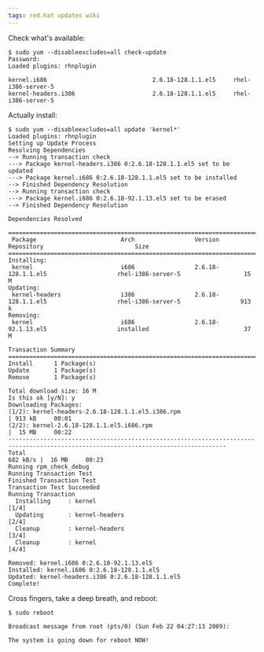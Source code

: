 ```yaml
---
tags: red.hat updates wiki
---
```


Check what's available:

    $ sudo yum --disableexcludes=all check-update
    Password:
    Loaded plugins: rhnplugin

    kernel.i686                              2.6.18-128.1.1.el5     rhel-i386-server-5
    kernel-headers.i386                      2.6.18-128.1.1.el5     rhel-i386-server-5

Actually install:

    $ sudo yum --disableexcludes=all update 'kernel*'
    Loaded plugins: rhnplugin
    Setting up Update Process
    Resolving Dependencies
    --> Running transaction check
    ---> Package kernel-headers.i386 0:2.6.18-128.1.1.el5 set to be updated
    ---> Package kernel.i686 0:2.6.18-128.1.1.el5 set to be installed
    --> Finished Dependency Resolution
    --> Running transaction check
    ---> Package kernel.i686 0:2.6.18-92.1.13.el5 set to be erased
    --> Finished Dependency Resolution

    Dependencies Resolved

    ====================================================================================================================================
     Package                        Arch                 Version                               Repository                          Size
    ====================================================================================================================================
    Installing:
     kernel                         i686                 2.6.18-128.1.1.el5                    rhel-i386-server-5                  15 M
    Updating:
     kernel-headers                 i386                 2.6.18-128.1.1.el5                    rhel-i386-server-5                 913 k
    Removing:
     kernel                         i686                 2.6.18-92.1.13.el5                    installed                           37 M

    Transaction Summary
    ====================================================================================================================================
    Install      1 Package(s)
    Update       1 Package(s)
    Remove       1 Package(s)

    Total download size: 16 M
    Is this ok [y/N]: y
    Downloading Packages:
    (1/2): kernel-headers-2.6.18-128.1.1.el5.i386.rpm                                                            | 913 kB     00:01
    (2/2): kernel-2.6.18-128.1.1.el5.i686.rpm                                                                    |  15 MB     00:22
    ------------------------------------------------------------------------------------------------------------------------------------
    Total                                                                                               682 kB/s |  16 MB     00:23
    Running rpm_check_debug
    Running Transaction Test
    Finished Transaction Test
    Transaction Test Succeeded
    Running Transaction
      Installing     : kernel                                            [1/4]
      Updating       : kernel-headers                                    [2/4]
      Cleanup        : kernel-headers                                    [3/4]
      Cleanup        : kernel                                            [4/4]

    Removed: kernel.i686 0:2.6.18-92.1.13.el5
    Installed: kernel.i686 0:2.6.18-128.1.1.el5
    Updated: kernel-headers.i386 0:2.6.18-128.1.1.el5
    Complete!

Cross fingers, take a deep breath, and reboot:

    $ sudo reboot

    Broadcast message from root (pts/0) (Sun Feb 22 04:27:13 2009):

    The system is going down for reboot NOW!
